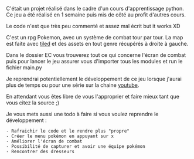 <title>Tout premier jeu en python avec pygame !</title>

C'était un projet réalisé dans le cadre d'un cours d'apprentissage python. Ce jeu a été réalisé en 1 semaine puis mis de côté au profit d'autres cours.

Le code n'est que très peu commenté et assez mal écrit but it works XD 

C'est un rpg Pokemon, avec un système de combat tour par tour.
La map est faite avec <a href="https://www.mapeditor.org/">tiled</a> et des assets en tout genre récupérés à droite à gauche.

Dans le dossier EC vous trouverez tout ce qui concerne l'écran de combat puis pour lancer le jeu assurer vous d'importer tous les modules et run le fichier main.py

Je reprendrai potentiellement le développement de ce jeu lorsque j'aurai plus de temps ou pour une série sur la chaine <a href="https://www.youtube.com/channel/UCh_4Jzub1vI5qgNIX_4rY1A">youtube</a>.

En attendant vous êtes libre de vous l'approprier et faire mieux tant que vous citez la source ;)

Je vous mets aussi une todo à faire si vous voulez reprendre le développement :

    - Rafraichir le code et le rendre plus "propre"
    - Créer le menu pokémon en appuyant sur x
    - Améliorer l'écran de combat
    - Possibilité de capturer et avoir une équipe pokémon
    - Rencontrer des dresseurs

